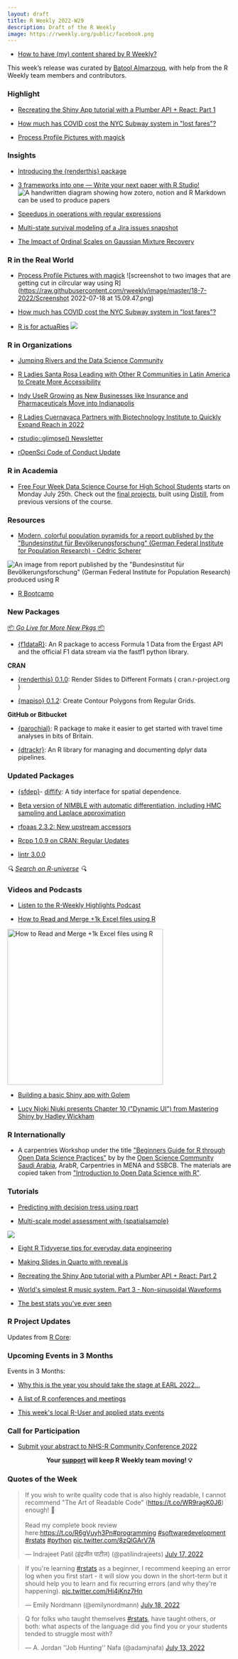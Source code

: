 ```yaml
---
layout: draft
title: R Weekly 2022-W29
description: Draft of the R Weekly
image: https://rweekly.org/public/facebook.png
---
```



+ [How to have (my) content shared by R Weekly?](https://github.com/rweekly/rweekly.org#how-to-have-my-content-shared-by-r-weekly)

This week’s release was curated by [Batool Almarzouq](https://github.com/BatoolMM), with help from the R Weekly team members and contributors.
                                                                                                                                                                                                                                                                                                         
###  Highlight

+ [Recreating the Shiny App tutorial with a Plumber API + React: Part 1](https://www.jumpingrivers.com/blog/r-shiny-plumber-react-part-1/)                                                                                                             
+ [How much has COVID cost the NYC Subway system in \"lost fares\"?](https://jlaw.netlify.app/2022/07/13/how-much-has-covid-cost-the-nyc-subway-system-in-lost-fares/)

+ [Process Profile Pictures with magick](https://www.garrickadenbuie.com/blog/process-profile-picture-magick/)


### Insights

+ [Introducing the {renderthis} package](https://www.jhelvy.com/posts/2022-06-28-introducing-renderthis/)

+ [3 frameworks into one — Write your next paper with R Studio!](https://www.ds-econ.com/write-your-whole-paper-in-r-it-is-better/)
![A handwritten diagram showing how zotero, notion and R Markdown can be used to produce papers](https://raw.githubusercontent.com/rweekly/image/master/18-7-2022/image.png)

+ [Speedups in operations with regular expressions](https://blog.r-project.org/2022/07/12/speedups-in-operations-with-regular-expressions/index.html)

+ [Multi-state survival modeling of a Jira issues snapshot](https://shape-of-code.com/2022/07/10/multi-state-survival-modeling-of-a-jira-issues-snapshot/)

+ [The Impact of Ordinal Scales on Gaussian Mixture Recovery](http://jmbh.github.io//OrdinalGMM/)                                                                                                                                                      

### R in the Real World

+ [Process Profile Pictures with magick](https://www.garrickadenbuie.com/blog/process-profile-picture-magick/)
![screenshot to two images that are getting cut in cilrcular way using R](https://raw.githubusercontent.com/rweekly/image/master/18-7-2022/Screenshot 2022-07-18 at 15.09.47.png)


+ [How much has COVID cost the NYC Subway system in \"lost fares\"?](https://jlaw.netlify.app/2022/07/13/how-much-has-covid-cost-the-nyc-subway-system-in-lost-fares/)

+ [R is for actuaRies](https://rviews.rstudio.com/2022/07/12/r-is-for-actuaries/)
![](https://raw.githubusercontent.com/rweekly/image/master/18-7-2022/unnamed-chunk.png)
                                                                                                                                                                     
###  R in Organizations

+ [Jumping Rivers and the Data Science Community](https://www.jumpingrivers.com/blog/jr-and-the-data-science-community/)                                                                                                                               
+ [R Ladies Santa Rosa Leading with Other R Communities in Latin America to Create More Accessibility](https://www.r-consortium.org/blog/2022/07/14/r-ladies-santa-rosa-leading-with-other-r-communities-in-latin-america-to-create-more-accessibility)

+ [Indy UseR Growing as New Businesses like Insurance and Pharmaceuticals Move into Indianapolis](https://www.r-consortium.org/blog/2022/07/12/indy-user-growing)
                                                                                      
+ [R Ladies Cuernavaca Partners with Biotechnology Institute to Quickly Expand Reach in 2022](https://www.r-consortium.org/blog/2022/07/07/r-ladies-cuernacava-partners-with-biotechnology-institute)

+ [rstudio::glimpse() Newsletter](https://www.rstudio.com/blog/rstudio-glimpse-newsletter-01/)                                                                                                                                                         
+ [rOpenSci Code of Conduct Update](https://ropensci.org/blog/2022/07/12/coc-update/)                                                                                                                                                                 
###  R in Academia

+ [Free Four Week Data Science Course for High School Students](https://bootcamp.davidkane.info/) starts on Monday July 25th. Check out the [final projects](https://bootcamp.davidkane.info/projects.html), built using [Distill](https://rstudio.github.io/distill/), from previous versions of the course.

###  Resources

+ [Modern, colorful population pyramids for a report published by the "Bundesinstitut für Bevölkerungsforschung" (German Federal Institute for Population Research) - Cédric Scherer](https://github.com/z3tt/BiB-population-pyramids)

![An image from report published by the "Bundesinstitut für Bevölkerungsforschung" (German Federal Institute for Population Research) produced using R](https://raw.githubusercontent.com/rweekly/image/master/18-7-2022/familienstand_cvd.png)


+ [R Bootcamp](https://r-bootcamp.netlify.app/)

###  New Packages

<p class="added-hostname"><a href="https://rweekly.org/live" target="_blank" class="externalLink">📦 <i>Go Live for More New Pkgs</i> 📦</a></p>

+ [{f1dataR}](https://github.com/SCasanova/f1dataR): An R package to access Formula 1 Data from the Ergast API and the official F1 data stream via the fastf1 python library.

**CRAN**

+ [{renderthis} 0.1.0]([url](https://cran.r-project.org/web/packages/renderthis/index.html)): Render Slides to Different Formats ( cran.r-project.org ) 

+ [{mapiso} 0.1.2](https://cran.r-project.org/package=mapiso): Create Contour Polygons from Regular Grids.


**GitHub or Bitbucket**

+ [{parochial}](https://github.com/stupidpupil/parochial): R package to make it easier to get started with travel time analyses in bits of Britain.

+ [{dtrackr}](https://github.com/terminological/dtrackr): An R library for managing and documenting dplyr data pipelines.

### Updated Packages

+ [{sfdep}](https://github.com/josiahparry/sfdep/)- [diffify](https://diffify.com/R/sfdep/empty/0.1.0): A tidy interface for spatial dependence.

+ [Beta version of NIMBLE with automatic differentiation, including HMC sampling and Laplace approximation](https://r-nimble.org/beta-version-of-nimble-with-automatic-differentiation-including-hmc-sampling-and-laplace-approximation)   

+ [rfoaas 2.3.2: New upstream accessors](http://dirk.eddelbuettel.com/blog/2022/07/13#rfoaas_2.3.2)                                                                                                                                                    
+ [Rcpp 1.0.9 on CRAN: Regular Updates](http://dirk.eddelbuettel.com/blog/2022/07/09#rcpp_1.0.9)    

+ [lintr 3.0.0](https://www.tidyverse.org/blog/2022/07/lintr-3-0-0/)                                                                                                                                                                                   

<i>🔍 [Search on R-universe](https://r-universe.dev/) 🔍</i>

###  Videos and Podcasts

- [Listen to the R-Weekly Highlights Podcast](https://rweekly.fireside.fm/)

- [How to Read and Merge +1k Excel files using R](https://www.youtube.com/watch?v=BHdWYonrPAs)
<a href="https://www.youtube.com/watch?v=BHdWYonrPAs">
  <img src="https://i.ytimg.com/vi/BHdWYonrPAs/maxresdefault.jpg" title="How to Read and Merge +1k Excel files using R" target="_blank" width="350"/>
</a>

- [Building a basic Shiny app with Golem](https://www.youtube.com/watch?v=DW-HPfohfwg)

- [Lucy Njoki Njuki presents Chapter 10 ("Dynamic UI") from Mastering Shiny by Hadley Wickham]()


### R Internationally

- A carpentries Workshop under the title ["Beginners Guide for R through Open Data Science Practices"](https://open-science-community-saudi-arabia.github.io/Beginners-Guide-for-R-through-Open-Data-Science-Practices/) by  by the [Open Science Community Saudi Arabia](https://osc-ksa.com), ArabR,  Carpentries in MENA and SSBCB. The materials are copied taken from ["Introduction to Open Data Science with R"](https://carpentries-incubator.github.io/open-science-with-r/).

###  Tutorials

- [Predicting with decision tress using rpart](https://jmsallan.netlify.app/blog/predicting-with-decision-tress-using-rpart/)

+ [Multi-scale model assessment with {spatialsample}](https://www.tidymodels.org/learn/work/multi-scale/)

![](https://user-images.githubusercontent.com/38229299/178736211-e8044946-7c24-49a3-9526-e2a74e691582.png)

+ [Eight R Tidyverse tips for everyday data engineering](https://tomaztsql.wordpress.com/2022/07/14/eight-r-tidyverse-tips-for-everyday-data-engineering/)

+ [Making Slides in Quarto with reveal.js](https://meghan.rbind.io/blog/quarto-slides/)

+ [Recreating the Shiny App tutorial with a Plumber API + React: Part 2](https://www.jumpingrivers.com/blog/r-shiny-plumber-react-node-npm-part-2/)

+ [World's simplest R music system. Part 3 - Non-sinusoidal Waveforms](https://coolbutuseless.github.io/2022/07/12/worlds-simplest-r-music-system.-part-3-non-sinusoidal-waveforms/)            

+ [The best stats you've ever seen](https://www.harsh17.in/the-best-stats-you-ve-ever-seen/?utm_campaign=Next%20%E2%80%94%20Today%20I%20Learned%20About%20R&utm_medium=email&utm_source=Revue%20newsletter)

<!--<div class="post-more-begin></div><div class="post-more-end"></div>-->

###  R Project Updates

Updates from [R Core](http://developer.r-project.org/blosxom.cgi/R-devel/NEWS):


###  Upcoming Events in 3 Months

Events in 3 Months:

+ [Why this is the year you should take the stage at EARL 2022…](https://r-posts.com/why-this-is-the-year-you-should-take-the-stage-at-earl-2022/)                                                                                                     
+ [A list of R conferences and meetings](https://jumpingrivers.github.io/meetingsR/events.html)

+ [This week's local R-User and applied stats events](https://community.rstudio.com/c/irl)



###  Call for Participation

+ [Submit your abstract to NHS-R Community Conference 2022](https://nhsrcommunity.com/events/nhs-r-conference-2022/)

<p class="hide-support added-hostname support-rweekly" style="text-align: center;font-weight: bold;">Your <a class="non-visited externalLink" href="https://www.patreon.com/rweekly" onclick="pas(this)">support</a> will keep R Weekly team moving! 💡</p>

###  Quotes of the Week

<blockquote class="twitter-tweet"><p lang="en" dir="ltr">If you wish to write quality code that is also highly readable, I cannot recommend &quot;The Art of Readable Code&quot; (<a href="https://t.co/WR9ragK0J6">https://t.co/WR9ragK0J6</a>) enough! 📖<br><br>Read my complete book review here:<a href="https://t.co/R6gVuyh3Pn">https://t.co/R6gVuyh3Pn</a><a href="https://twitter.com/hashtag/programming?src=hash&amp;ref_src=twsrc%5Etfw">#programming</a> <a href="https://twitter.com/hashtag/softwaredevelopment?src=hash&amp;ref_src=twsrc%5Etfw">#softwaredevelopment</a> <a href="https://twitter.com/hashtag/rstats?src=hash&amp;ref_src=twsrc%5Etfw">#rstats</a> <a href="https://twitter.com/hashtag/python?src=hash&amp;ref_src=twsrc%5Etfw">#python</a> <a href="https://t.co/8zQlGArV7A">pic.twitter.com/8zQlGArV7A</a></p>&mdash; Indrajeet Patil (इंद्रजीत पाटील) (@patilindrajeets) <a href="https://twitter.com/patilindrajeets/status/1548601123254243332?ref_src=twsrc%5Etfw">July 17, 2022</a></blockquote> <script async src="https://platform.twitter.com/widgets.js" charset="utf-8"></script>

<blockquote class="twitter-tweet"><p lang="en" dir="ltr">If you&#39;re learning <a href="https://twitter.com/hashtag/rstats?src=hash&amp;ref_src=twsrc%5Etfw">#rstats</a> as a beginner, I recommend keeping an error log when you first start - it will slow you down in the short-term but it should help you to learn and fix recurring errors (and why they&#39;re happening). <a href="https://t.co/Hi4jKnz7Hn">pic.twitter.com/Hi4jKnz7Hn</a></p>&mdash; Emily Nordmann (@emilynordmann) <a href="https://twitter.com/emilynordmann/status/1548942198246440962?ref_src=twsrc%5Etfw">July 18, 2022</a></blockquote> <script async src="https://platform.twitter.com/widgets.js" charset="utf-8"></script>

<blockquote class="twitter-tweet"><p lang="en" dir="ltr">Q for folks who taught themselves <a href="https://twitter.com/hashtag/rstats?src=hash&amp;ref_src=twsrc%5Etfw">#rstats</a>, have taught others, or both: what aspects of the language did you find you or your students tended to struggle most with?</p>&mdash; A. Jordan &#39;&#39;Job Hunting&#39;&#39; Nafa (@adamjnafa) <a href="https://twitter.com/adamjnafa/status/1547116826894671872?ref_src=twsrc%5Etfw">July 13, 2022</a></blockquote> <script async src="https://platform.twitter.com/widgets.js" charset="utf-8"></script>
